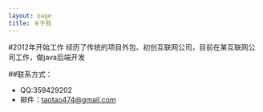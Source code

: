 ```yaml
---
layout: page
title: 关于我
---
```


#2012年开始工作
经历了传统的项目外包、初创互联网公司，目前在某互联网公司工作，做java后端开发

##联系方式：
* QQ:359429202
* 邮件：taotao474@gmail.com
